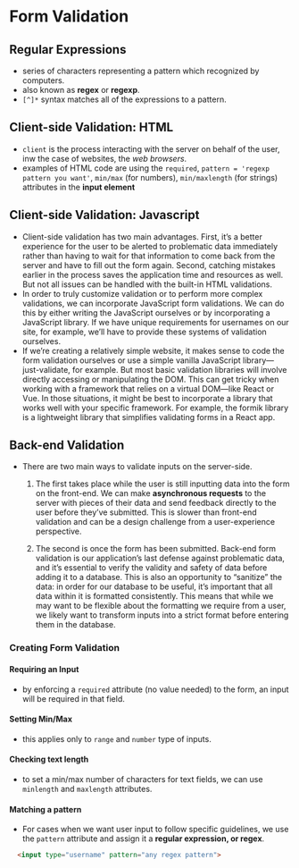 # Form Validation

## Regular Expressions

- series of characters representing a pattern which recognized by computers.
- also known as __regex__ or __regexp__.
- `[^]*` syntax matches all of the expressions to a pattern.

## Client-side Validation: HTML

- `client` is the process interacting with the server on behalf of the user, inw the case of websites, the _web browsers_.
- examples of HTML code are using the `required`, `pattern = 'regexp pattern you want'`, `min/max` (for numbers), `min/maxlength` (for strings) attributes in the __input element__

## Client-side Validation: Javascript

- Client-side validation has two main advantages. First, it’s a better experience for the user to be alerted to problematic data immediately rather than having to wait for that information to come back from the server and have to fill out the form again. Second, catching mistakes earlier in the process saves the application time and resources as well. But not all issues can be handled with the built-in HTML validations.
- In order to truly customize validation or to perform more complex validations, we can incorporate JavaScript form validations. We can do this by either writing the JavaScript ourselves or by incorporating a JavaScript library. If we have unique requirements for usernames on our site, for example, we’ll have to provide these systems of validation ourselves.
- If we’re creating a relatively simple website, it makes sense to code the form validation ourselves or use a simple vanilla JavaScript library—just-validate, for example. But most basic validation libraries will involve directly accessing or manipulating the DOM. This can get tricky when working with a framework that relies on a virtual DOM—like React or Vue. In those situations, it might be best to incorporate a library that works well with your specific framework. For example, the formik library is a lightweight library that simplifies validating forms in a React app.

## Back-end Validation

- There are two main ways to validate inputs on the server-side.

  1. The first takes place while the user is still inputting data into the form on the front-end. We can make __asynchronous requests__ to the server with pieces of their data and send feedback directly to the user before they’ve submitted. This is slower than front-end validation and can be a design challenge from a user-experience perspective.

  1. The second is once the form has been submitted. Back-end form validation is our application’s last defense against problematic data, and it’s essential to verify the validity and safety of data before adding it to a database. This is also an opportunity to “sanitize” the data: in order for our database to be useful, it’s important that all data within it is formatted consistently. This means that while we may want to be flexible about the formatting we require from a user, we likely want to transform inputs into a strict format before entering them in the database.

### Creating Form Validation

#### Requiring an Input

- by enforcing a `required` attribute (no value needed) to the form, an input will be required in that field.

#### Setting Min/Max

- this applies only to `range` and `number` type of inputs.

#### Checking text length

- to set a min/max number of characters for text fields, we can use `minlength` and `maxlength` attributes.

#### Matching a pattern

- For cases when we want user input to follow specific guidelines, we use the `pattern` attribute and assign it a **regular expression, or regex**.

```html
  <input type="username" pattern="any regex pattern">
```

